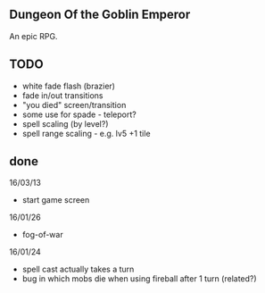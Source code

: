 Dungeon Of the Goblin Emperor
-----------------------------
An epic RPG.

TODO
----
- white fade flash (brazier)
- fade in/out transitions
- "you died" screen/transition
- some use for spade - teleport?
- spell scaling (by level?)
- spell range scaling - e.g. lv5 +1 tile

done
----
16/03/13
- start game screen

16/01/26
- fog-of-war

16/01/24
- spell cast actually takes a turn
- bug in which mobs die when using fireball after 1 turn (related?)
